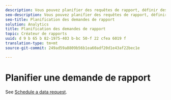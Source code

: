 ```yaml
---
description: Vous pouvez planifier des requêtes de rapport, définir des options de remise avancées, indiquer des destinataires et afficher l’historique de planification. Les options de remise avancées vous permettent de configurer des rapports à envoyer à une heure précise ou à des intervalles déterminés. Vous avez également la possibilité d’indiquer le format de fichier pour l’envoi du rapport.
seo-description: Vous pouvez planifier des requêtes de rapport, définir des options de remise avancées, indiquer des destinataires et afficher l’historique de planification. Les options de remise avancées vous permettent de configurer des rapports à envoyer à une heure précise ou à des intervalles déterminés. Vous avez également la possibilité d’indiquer le format de fichier pour l’envoi du rapport.
seo-title: Planification des demandes de rapport
solution: Analytics
title: Planification des demandes de rapport
topic: Créateur de rapports
uuid: d 9 b 65 b 82-1975-403 b-bc 50-f 22 cfea 6019 f
translation-type: tm+mt
source-git-commit: 249ad59a8809b56b1ea60adf20d1e43af22bec1e

---
```



# Planifier une demande de rapport

See [Schedule a data request](/help/analyze/report-builder/t-schedule-a-data-request.md).